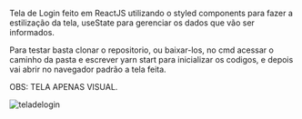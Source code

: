 Tela de Login feito em ReactJS utilizando o styled components para fazer a estilização da tela, useState para gerenciar os dados que vão ser informados.

Para testar basta clonar o repositorio, ou baixar-los, no cmd acessar o caminho da pasta e escrever yarn start para inicializar os codigos, e depois vai abrir no navegador padrão a tela feita.

OBS: TELA APENAS VISUAL.

![teladelogin](https://user-images.githubusercontent.com/51207246/159297753-0d12b071-db72-44ed-9a8f-d7d32c207559.PNG)
